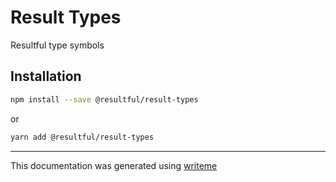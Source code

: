# Result Types

Resultful type symbols

## Installation

```bash
npm install --save @resultful/result-types
```
or
```bash
yarn add @resultful/result-types
```

---
This documentation was generated using [writeme](https://www.npmjs.com/package/@writeme/core)
